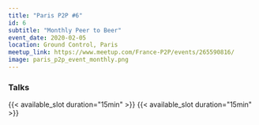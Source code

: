 ```yaml
---
title: "Paris P2P #6"
id: 6
subtitle: "Monthly Peer to Beer"
event_date: 2020-02-05
location: Ground Control, Paris
meetup_link: https://www.meetup.com/France-P2P/events/265590816/
image: paris_p2p_event_monthly.png
---
```


### <i class="far fa-presentation"></i> Talks

{{< available_slot duration="15min" >}}
{{< available_slot duration="15min" >}}
